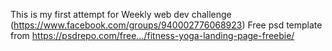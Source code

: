 This is my first attempt for Weekly web dev challenge (https://www.facebook.com/groups/940002776068923)
Free psd template from https://psdrepo.com/free…/fitness-yoga-landing-page-freebie/
